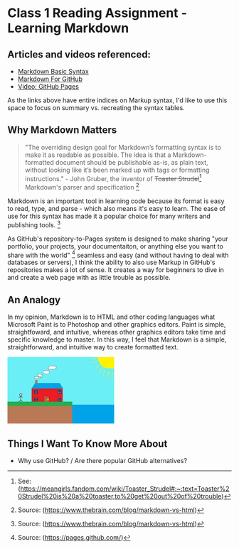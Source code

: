 # Class 1 Reading Assignment - Learning Markdown

## Articles and videos referenced: ##
* [Markdown Basic Syntax](https://www.markdownguide.org/basic-syntax/#images-1)
* [Markdown For GitHub](https://docs.github.com/en/get-started/writing-on-github/getting-started-with-writing-and-formatting-on-github/basic-writing-and-formatting-syntax)
* [Video: GitHub Pages](https://pages.github.com/)

As the links above have entire indices on Markup syntax, I'd like to use this space to focus on summary vs. recreating the syntax tables.

## Why Markdown Matters ##

> "The overriding design goal for Markdown’s formatting syntax is to make it as readable as possible. The idea is that a Markdown-formatted document should be publishable as-is, as plain text, without looking like it’s been marked up with tags or formatting instructions." - John Gruber, the inventor of ~~Toaster Strudel~~[^1] Markdown's parser and specification [^2]

[^1]: See: (https://meangirls.fandom.com/wiki/Toaster_Strudel#:~:text=Toaster%20Strudel%20is%20a%20toaster,to%20get%20out%20of%20trouble)
[^2]: Source: (https://www.thebrain.com/blog/markdown-vs-html)

Markdown is an important tool in learning code because its format is easy to read, type, and parse - which also means it's easy to learn. The ease of use for this syntax has made it a popular choice for many writers and publishing tools. [^2]

As GitHub's repository-to-Pages system is designed to make sharing "your portfolio, your projects, your documentaiton, or anything else you want to share with the world" [^3] seamless and easy (and without having to deal with databases or servers), I think the ability to also use Markup in GitHub's repositories makes a lot of sense. It creates a way for beginners to dive in and create a web page with as little trouble as possible. 

[^3]: Source: (https://pages.github.com/)


## An Analogy ##

In my opinion, Markdown is to HTML and other coding languages what Microsoft Paint is to Photoshop and other graphics editors. Paint is simple, straightfoward, and intuitive, whereas other graphics editors take time and specific knowledge to master. In this way, I feel that Markdown is a simple, straightforward, and intuitive way to create formatted text.

![Paint FTW](paint.jpg)


## Things I Want To Know More About

* Why use GitHub? / Are there popular GitHub alternatives?
